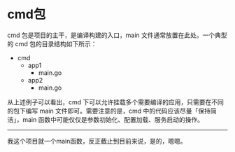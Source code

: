 # cmd包
cmd 包是项目的主干，是编译构建的入口，main 文件通常放置在此处。一个典型的 cmd 包的目录结构如下所示：

- cmd
    - app1
        - main.go
    - app2
        - main.go

从上述例子可以看出，cmd 下可以允许挂载多个需要编译的应用，只需要在不同的包下编写 main 文件即可。需要注意的是，cmd 中的代码应该尽量「保持简洁」，main 函数中可能仅仅是参数初始化、配置加载、服务启动的操作。

---
我这个项目就一个main函数，反正截止到目前来说，是的，嗯嗯。